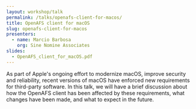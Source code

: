 ```yaml
---
layout: workshop/talk
permalink: /talks/openafs-client-for-macos/
title: OpenAFS client for macOS
slug: openafs-client-for-macos
presenters:
  - name: Marcio Barbosa
    org: Sine Nomine Associates
slides:
  - OpenAFS_client_for_macOS.pdf
---
```


As part of Apple's ongoing effort to modernize macOS, improve security and
reliability, recent versions of macOS have enforced new requirements for
third-party software. In this talk, we will have a brief discussion about
how the OpenAFS client has been affected by these requirements, what changes have
been made, and what to expect in the future.
